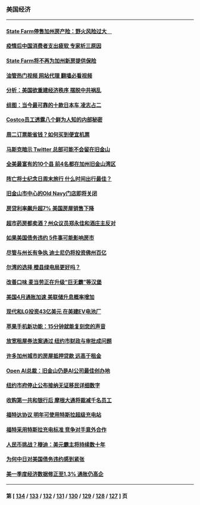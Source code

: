 ### 美国经济
---
#### [State Farm停售加州房产险：野火风险过大　](../../pages/ncid1078158/n14006196.md?05301645) 
#### [疫情后中国消费者支出疲软 专家析三原因](../../pages/ncid1078158/n14005919.md?05301645) 
#### [State Farm将不再为加州新房提供保险](../../pages/ncid1078158/n14005777.md?05301645) 
#### [油管热门视频 网站代理 翻墙必看视频](http://138.2.39.72:81/youtube.html?epic-marker?05301645)
#### [分析：美国欲重建经济秩序 摆脱中共祸乱](../../pages/ncid1078158/n14005488.md?05301645) 
#### [组图：当今最可靠的十款日本车 凌志占二](../../pages/ncid1078158/n14002188.md?05301645) 
#### [Costco员工透露八个鲜为人知的内部秘密](../../pages/ncid1078158/n14003490.md?05301645) 
#### [周二订票能省钱？如何买到便宜机票](../../pages/ncid1078158/n14004896.md?05301645) 
#### [马斯克暗示 Twitter 总部可能不会留在旧金山](../../pages/ncid1078158/n14004971.md?05301645) 
#### [全美最富有的10个县 前4名都在加州旧金山湾区](../../pages/ncid1078158/n14004959.md?05301645) 
#### [阵亡将士纪念日周末旅行 什么时间出行最佳？](../../pages/ncid1078158/n14004933.md?05301645) 
#### [旧金山市中心的Old Navy门店即将关闭](../../pages/ncid1078158/n14004920.md?05301645) 
#### [房贷利率飙升超7% 美国房屋销售下降](../../pages/ncid1078158/n14004914.md?05301645) 
#### [超市药房都卖酒？州众议员郑永佳和酒庄主反对](../../pages/ncid1078158/n14004890.md?05301645) 
#### [如果美国债务违约 5件事可能影响房市](../../pages/ncid1078158/n14004848.md?05301645) 
#### [尽管与州长有争执 迪士尼仍将投资佛州百亿](../../pages/ncid1078158/n14004757.md?05301645) 
#### [尔湾的选择 橙县绿电局更好吗？](../../pages/ncid1078158/n14004762.md?05301645) 
#### [改善口味 麦当劳正在升级“巨无霸”等汉堡](../../pages/ncid1078158/n14004754.md?05301645) 
#### [美国4月通胀加速 美联储升息概率增加](../../pages/ncid1078158/n14004655.md?05301645) 
#### [现代和LG投资43亿美元 在美建EV电池厂](../../pages/ncid1078158/n14004405.md?05301645) 
#### [苹果手机新功能：15分钟就能复刻您的声音](../../pages/ncid1078158/n14004341.md?05301645) 
#### [放宽租屋券法案通过 纽约市财政与审批成问题](../../pages/ncid1078158/n14004315.md?05301645) 
#### [许多加州城市的房屋抵押贷款 远高于租金](../../pages/ncid1078158/n14004336.md?05301645) 
#### [Open AI总裁：旧金山仍是AI公司最佳创办地](../../pages/ncid1078158/n14004327.md?05301645) 
#### [纽约市府停止公布接纳无证移民详细数字](../../pages/ncid1078158/n14004313.md?05301645) 
#### [收购第一共和银行后 摩根大通将裁减千名员工](../../pages/ncid1078158/n14004262.md?05301645) 
#### [福特达协议 明年可使用特斯拉超级充电站](../../pages/ncid1078158/n14004180.md?05301645) 
#### [福特采用特斯拉充电标准 竞争对手意外合作](../../pages/ncid1078158/n14004149.md?05301645) 
#### [人民币挑战？穆迪：美元霸主将持续数十年](../../pages/ncid1078158/n14004114.md?05301645) 
#### [为何中日对美国债务违约感到紧张](../../pages/ncid1078158/n14004016.md?05301645) 
#### [美一季度经济数据修正至1.3% 通胀仍高企](../../pages/ncid1078158/n14004012.md?05301645) 

---
#### 第 [ [134](./134.md?05301645) / [133](./133.md?05301645) / [132](./132.md?05301645) / [131](./131.md?05301645) / [130](./130.md?05301645) / [129](./129.md?05301645) / [128](./128.md?05301645) / [127](./127.md?05301645) ] 页
